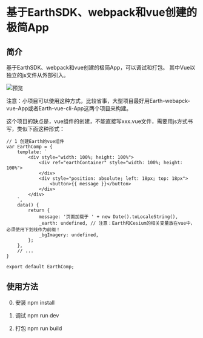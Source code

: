 # 基于EarthSDK、webpack和vue创建的极简App

## 简介

基于EarthSDK、webpack和vue创建的极简App，可以调试和打包。
其中Vue以独立的js文件从外部引入。

![预览](tools/images/preview.jpg)

注意：小项目可以使用这种方式，比较省事，大型项目最好用Earth-webapck-vue-App或者Earth-vue-cli-App这两个项目来构建。

这个项目的缺点是，vue组件的创建，不能直接写xxx.vue文件，需要用js方式书写，类似下面这种形式：

```
// 1 创建Earth的vue组件
var EarthComp = {
    template: `
        <div style="width: 100%; height: 100%">
            <div ref="earthContainer" style="width: 100%; height: 100%">
            </div>
            <div style="position: absolute; left: 18px; top: 18px">
                <button>{{ message }}</button>
            </div>
        </div>
    `,
    data() { 
        return {
            message: '页面加载于 ' + new Date().toLocaleString(),
            _earth: undefined, // 注意：Earth和Cesium的相关变量放在vue中，必须使用下划线作为前缀！
            _bgImagery: undefined,
        };
    },
    // ...
}

export default EarthComp;
```

## 使用方法

0. 安装
npm install

1. 调试
npm run dev

2. 打包
npm run build


